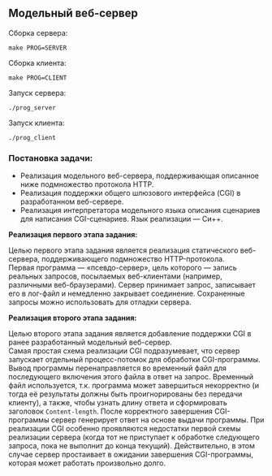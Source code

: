 ## Модельный веб-сервер

Сборка сервера:
```
make PROG=SERVER
```

Сборка клиента:
```
make PROG=CLIENT
```

Запуск сервера:
```
./prog_server
```

Запуск клиента:
```
./prog_client 
```

### Постановка задачи:
- Реализация модельного веб-сервера, поддерживающая описанное ниже подмножество протокола HTTP.
- Реализация поддержки общего шлюзового интерфейса (CGI) в разработанном веб-сервере.
- Реализация интерпретатора модельного языка описания сценариев для написания CGI-сценариев. Язык реализации — Си++.

<b>Реализация первого этапа задания:</b>

Целью первого этапа задания является реализация статического веб-сервера, поддерживающего подмножество HTTP-протокола. <br>
Первая программа — «псевдо-сервер», цель которого — запись реальных запросов, посылаемых веб-клиентами (например, различными веб-браузерами). Сервер принимает запрос, записывает его в лог-файл и немедленно закрывает соединение. Сохраненные запросы можно использовать для отладки сервера. <br>

<b>Реализация второго этапа задания:</b>

Целью второго этапа задания является добавление поддержки CGI в ранее разработанный модельный веб-сервер. <br>
Самая простая схема реализации CGI подразумевает, что сервер запускает отдельный процесс-потомок для обработки CGI-программы. Вывод программы перенаправляется во временный файл для последующего включения этого файла в ответ на запрос. Временный файл используется, т.к. программа может завершиться некорректно (и тогда её результаты должны быть проигнорированы без передачи клиенту), а также, чтобы узнать длину ответа и сформировать заголовок `Content-length`. После корректного завершения CGI-программы сервер генерирует ответ на основе выдачи программы.
При реализации CGI особенно проявляются недостатки первой схемы реализации сервера (когда тот не приступает к обработке следующего запроса, пока не выполнит до конца текущий). Действительно, в этом случае сервер простаивает в ожидании завершения CGI-программы, которая может работать произвольно долго.